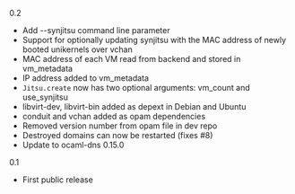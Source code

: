 0.2
- Add --synjitsu command line parameter
- Support for optionally updating synjitsu with the MAC address of newly booted unikernels over vchan
- MAC address of each VM read from backend and stored in vm_metadata
- IP address added to vm_metadata
- `Jitsu.create` now has two optional arguments: vm_count and use_synjitsu
- libvirt-dev, libvirt-bin added as depext in Debian and Ubuntu
- conduit and vchan added as opam dependencies
- Removed version number from opam file in dev repo
- Destroyed domains can now be restarted (fixes #8)
- Update to ocaml-dns 0.15.0

0.1 
- First public release
